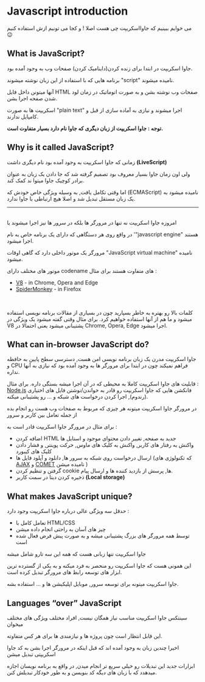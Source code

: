 # Javascript introduction

می خوایم ببینیم که جاوااسکریپت چی هست اصلا ! و کجا می تونیم ازش استفاده کنیم 😉

## What is JavaScript?
جاوا اسکریپت در ابتدا برای زنده کردن(داینامیک کردن) صفحات وب به وجود آمده بود.

برنامه هایی که با استفاده از این زبان نوشته میشوند "script" نامیده میشوند.

آنها میتونن داخل فایل HTML صفحات وب نوشته بشن و به صورت اتوماتیک در زمان لود شدن صفحه اجرا بشن.

اسکریپت ها به صورت "plain text" اجرا میشوند و نیازی به آماده سازی از قبل و کامپایل ندارند.

**توجه : جاوا اسکریپت از زبان دیگری که جاوا نام دارد بسیار متفاوت است.**

## Why is it called JavaScript?
زمانی که جاوا اسکریپت به وجود آمده بود نام دیگری داشت **(LiveScript)**<br/>

ولی اون زمان جاوا بسیار معروف بود تصمیم گرفته شد که جا دادن یک زبان به عنوان برادر کوچیک جاوا میتوا ند کمک کند.<br>

اما وقتی تکامل یافت, به وسیله ویژگی خاص خودش که (ECMAScript) نامیده میشود به یک زبان مستقل تبدیل شد و اصلا هیچ ارتباطی با جاوا ندارد.

<hr>
<br>
امروزه جاوا اسکریپت نه تنها در مرورگر ها بلکه در سرور ها نیز اجرا میشوند یا 

در واقع روی هر دستگاهی که دارای یک برنامه خاص به نام '"javascript engine" هستند اجرا میشود.

مرورگر یک موتور داخلی دارد که گاهی اوقات "JavaScript virtual machine" نامیده میشود.

موتور های مختلف دارای codename های متفاوت هستند برای مثال :<br>
- [V8](https://en.wikipedia.org/wiki/V8_(JavaScript_engine)) - in Chrome, Opera and Edge
- [SpiderMonkey](https://en.wikipedia.org/wiki/SpiderMonkey) - in Firefox
<br>

کلمات بالا رو بهتره به خاطر بسپارید چون در بسیاری از مقالات برنامه نویسی استفاده میشود و ما هم از آنها استفاده خواهیم کرد. برای مثال وقتی گفته میشود یک ویژگی در V8 پشتیبانی میشود یعنی احتمالا در Chrome, Opera, Edge اجرا میشود.


## What can in-browser JavaScript do?
جاوا اسکریپت مدرن یک زبان برنامه نویسی امن هست, دسترسی سطح پایین به حافظه و CPU فراهم نمیکند چون در ابتدا برای مرورگر ها به وجود آمده بود که نیازی به آنها نداره.

قابلیت های جاوا اسکریپت کاملا به محیطی که در آن اجرا میشه بستگی داره. برای مثال : <br>
[Node.js](https://wikipedia.org/wiki/Node.js) فانکشن هایی که جاوا اسکریپت رو قادر به خواندن/نوشتن فایل های اختیاری (رندوم), اجرا کردن درخواست های شبکه و ... رو پشتیبانی میکنه.

در مرورگر جاوا اسکریپت میتونه هر چیزی که مربوط به صفحات وب هست رو انجام بده از جمله تعامل بین کاربر و سرور

برای مثال در مرورگر جاوا اسکریپت قادر است به : <br>
- اضافه کردن HTML جدید به صفحه, تغییر دادن محتوای موجود و استایل ها
- واکنش به رفتار های کاربر, واکنش به کلیک های ماوس, حرکت پوینتر, و فشار دادن کلیک های کیبورد
- ارسال درخواست روی شبکه به سرور ها, دانلود و آپلود فایل ها (که تکنولوژی های [AJAX](https://en.wikipedia.org/wiki/Ajax_(programming)) و  [COMET](https://en.wikipedia.org/wiki/Comet_(programming)) نامیده میشن )
- گرفتن و تنظیم کردن cookie ها, پرسش از بازدید کننده ها و ارسال پیام.
- ذخیره کردن دیتا در سمت کاربر **(Local storage)**


## What makes JavaScript unique?
حدقل سه ویژگی عالی درباره جاوا اسکریپت وجود دارد : 
- تعامل کامل با HTML/CSS
- چیز های آسان به راحتی انجام داده میشن
- توسط همه مرورگر های بزرگ پشتیبانی میشه و به صورت پبش فرض فعال شده است

جاوا اسکریپت تنها زبانی هست که همه این سه تارو شامل میشه<br>

 این همونی هست که جاوا اسکریپت رو منحصر به فرد میکنه و به یکی از گسترده ترین ابزار های توسعه رابط های مرورگر تبدیل کرده است.<br>
 
 جاوا اسکریپت میتونه برای توسعه سرور, موبایل اپلیکیشن ها و ... استفاده بشه.

## Languages “over” JavaScript
سینتکس جاوا اسکریپت مناسب نیاز همگان نیست, افراد مختلف ویژگی های مختلف میخوان<br>

این قابل انتظار است چون پروژه ها و نیازمندی ها برای هر کس متفاوته.<br>

اخیرا چندین زبان به وجود آمده اند که قبل اینکه در مرورگر اجرا بشن به کد جاوا اسکریپتی تبدیل میشن<br>

ابزارات جدید این تبدیلات رو خیلی سریع تر انجام میدن, در واقع به برنامه نویسان اجازه میدهدد که با زبان های دیگه کد بنویسن و به طور خودکار تبدیلش کنن.
